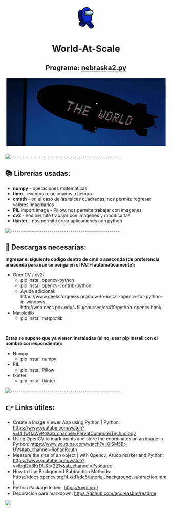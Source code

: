 <p align="center"> 
  <img src="/medidor objetos/images/azul.gif" alt="Azul" width="80px" height="80px">
</p>
<h1 align="center"> World-At-Scale </h1>

<h2 align="center"> Programa: <a href="https://www.concordia.ca/](https://github.com/lactaid/World-At-Scale-/blob/b89f42cb97ffa76a064ea5aca833acf8296a8cd6/medidor%20objetos/nebraska2.py)">nebraska2.py</a> 
  <p></p>
<p align="center"> 
  <img src="/medidor objetos/images/scarface.gif" alt="world">
</p> </h2>

![-----------------------------------------------------](https://raw.githubusercontent.com/andreasbm/readme/master/assets/lines/water.png)
<!-- ABOUT -->
<h2 id="Librerias"> 📚 Librerias usadas: </h2>

- **numpy** - operaciones matematicas
- **time** - eventos relacionados a tiempo
- **cmath** - en el caso de las raices cuadradas, nos permite regresar valores imaginarios
- **PIL** import Image - Pillow, nos permite trabajar con imagenes
- **cv2** - nos permite trabajar con imagenes y modificarlas
- **tkinter** - nos permite crear aplicaciones con python

![-----------------------------------------------------](https://raw.githubusercontent.com/andreasbm/readme/master/assets/lines/water.png)

<!-- Descargas -->
<h2 id="Descargas"> 🐍 Descargas necesarias: </h2>

**Ingresar el siguiente código dentro de cmd o anaconda (de preferencia anaconda para que se ponga en el PATH automáticamente):**

<ul>
  <li>OpenCV / cv2:
    <ul>
      <li>pip install opencv-python</li>
      <li>pip install opencv-contrib-python</li>
      <li>Ayuda adicional: <br>
      https://www.geeksforgeeks.org/how-to-install-opencv-for-python-in-windows <br> 
      http://web.cecs.pdx.edu/~fliu/courses/cs410/python-opencv.html/</li>
    </ul>
   </li>
   
  <li>Matplotlib
  <ul>
      <li>pip install matplotlib</li>
    </ul>
  </li>
   
</ul>

<br>

**Estas se supone que ya vienen instaladas (si no, usar pip install con el nombre correspondiente):**
<ul>
  <li>Numpy
  <ul>
      <li>pip install numpy</li>
    </ul>
  </li>
  
  <li>PIL
  <ul>
      <li>pip install Pillow</li>
    </ul>
  </li>
  
  <li>tkinter
    <ul>
      <li>pip install tkinter</li>
    </ul>
  </li>
</ul>


![-----------------------------------------------------](https://raw.githubusercontent.com/andreasbm/readme/master/assets/lines/water.png)
<!-- Links -->
<h2 id="Links"> 👉 Links útiles: </h2>

- Create a Image Viewer App using Python | Python: https://www.youtube.com/watch?v=l4ifwGaWyKo&ab_channel=ParvatComputerTechnology
- Using OpenCV to mark points and store the coordinates on an image in Python: https://www.youtube.com/watch?v=0iSM5Br-UVs&ab_channel=RohanRouth
- Measure the size of an object | with Opencv, Aruco marker and Python: https://www.youtube.com/watch?v=lbgl2u6KrDU&t=221s&ab_channel=Pysource
- How to Use Background Subtraction Methods: https://docs.opencv.org/4.x/d1/dc5/tutorial_background_subtraction.html  
- Python Package Index : https://pypi.org/
- Decoracion para markdown: https://github.com/andreasbm/readme

![](https://www.gran-turismo.com/gtsport/decal/6917621470574151192_1.png)
